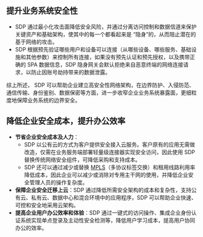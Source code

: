 ## 提升业务系统安全性
- SDP 通过最小化攻击面降低安全风险，并通过分离访问控制和数据信道来保护关键资产和基础架构，使其中的每一个都看起来是 “隐身”的，从而阻止潜在的基于网络的攻击。
- SDP 根据预先验证哪些用户和设备可以连接（从哪些设备、哪些服务、基础设施和其他参数）来控制所有连接，如果没有预先认证和预先授权，以及携带正确的 SPA 数据信息，SDP 隐身网关会默认拒绝来自恶意终端的网络连接请求，以防止因账号劫持带来的数据泄露。

综上所述， SDP 可以帮助企业建立高安全性网络架构，在边界防护、入侵防范、通信传输、身份鉴别、数据保密等方面，进一步收窄企业业务系统暴露面，更细粒度地保障业务系统的边界安全。

## 降低企业安全成本，提升办公效率
- **节省企业安全成本及人力**：
	- SDP 以公有云的方式为客户提供安全接入云服务。客户原有的应用无需做改造，仅需在业务服务端部署轻量级连接器实现安全访问，因此使用 SDP 替换传统网络安全组件，可降低采购和支持成本。 
	- SDP 还可以通过减少或替换 [MPLS](https://cloud.tencent.com/document/product/1309/49872#D)（多协议标签交换）和租用线路利用率降低成本，因此企业可以减少或消除对专用主干网的使用，并降低企业安全管理人员的操作复杂度。
- **保障企业安全迁移上云**：SDP 通过降低所需安全架构的成本和复杂性，支持公有云、私有云、数据中心和混合环境中的应用程序，SDP 可以帮助企业快速、可控和安全地采用云架构。
- **提高企业用户办公效率和体验**：SDP 通过一键式的访问操作、集成企业身份认证系统实现单点登录及主动性安全检测等，降低用户学习成本，提高用户协同办公的效率。


